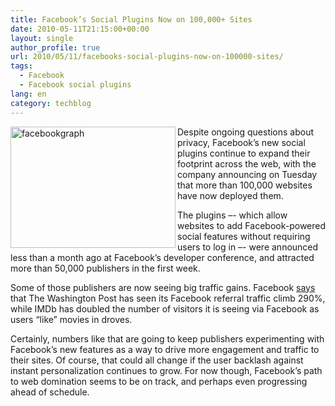 ```yaml
---
title: Facebook’s Social Plugins Now on 100,000+ Sites
date: 2010-05-11T21:15:00+00:00
layout: single
author_profile: true
url: 2010/05/11/facebooks-social-plugins-now-on-100000-sites/
tags:
  - Facebook
  - Facebook social plugins
lang: en
category: techblog
---
```

[<img title="facebookgraph" border="0" alt="facebookgraph" align="left" src="http://lh3.ggpht.com/_vaUVXcmC3OI/S-nB0XpA-YI/AAAAAAAACME/7O95qjOI-c0/facebookgraph_thumb%5B1%5D.jpg?imgmax=800" width="264" height="194" />](http://lh3.ggpht.com/_vaUVXcmC3OI/S-nByVVYI9I/AAAAAAAACMA/Qix8AB6LYrU/s1600-h/facebookgraph%5B3%5D.jpg) Despite ongoing questions about privacy, Facebook’s new social plugins continue to expand their footprint across the web, with the company announcing on Tuesday that more than 100,000 websites have now deployed them. 

The plugins –- which allow websites to add Facebook-powered social features without requiring users to log in –- were announced less than a month ago at Facebook’s developer conference, and attracted more than 50,000 publishers in the first week. 

Some of those publishers are now seeing big traffic gains. Facebook [says](http://developers.facebook.com/blog/post/382) that The Washington Post has seen its Facebook referral traffic climb 290%, while IMDb has doubled the number of visitors it is seeing via Facebook as users “like” movies in droves. 

Certainly, numbers like that are going to keep publishers experimenting with Facebook’s new features as a way to drive more engagement and traffic to their sites. Of course, that could all change if the user backlash against instant personalization continues to grow. For now though, Facebook’s path to web domination seems to be on track, and perhaps even progressing ahead of schedule.